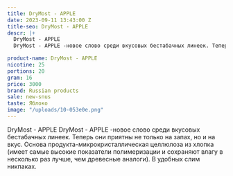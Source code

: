 ```yaml
---
title: DryMost - APPLE
date: 2023-09-11 13:43:00 Z
title-seo: DryMost - APPLE
descr: |+
  DryMost - APPLE
  DryMost - APPLE -новое слово среди вкусовых бестабачных линеек. Теперь они приятны не только на запах, но и на вкус. Основа продукта-микрокристаллическая целлюлоза из хлопка (имеет самые высокие показатели полимеризации и сохраняют влагу в несколько раз лучше, чем древесные аналоги). В удобных слим никпаках.

product-name: DryMost - APPLE
nicotine: 25
portions: 20
gram: 16
price: 3000
brand: Russian products
sale: new-snus
taste: Яблоко
image: "/uploads/10-053e0e.png"
---
```


DryMost - APPLE
DryMost - APPLE -новое слово среди вкусовых бестабачных линеек. Теперь они приятны не только на запах, но и на вкус. Основа продукта-микрокристаллическая целлюлоза из хлопка (имеет самые высокие показатели полимеризации и сохраняют влагу в несколько раз лучше, чем древесные аналоги). В удобных слим никпаках.

